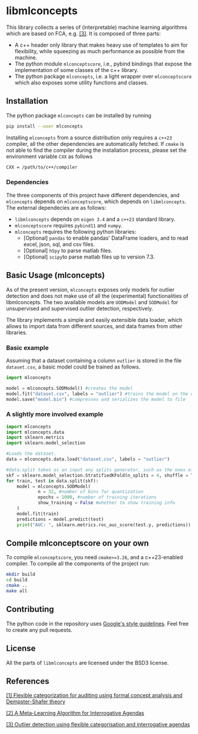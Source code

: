 # libmlconcepts

This library collects a series of (interpretable) machine learning algorithms
which are based on FCA, e.g. [[3]](https://www.sciencedirect.com/science/article/pii/S0167923624000290). 
It is composed of three parts:

- A c++ header only library that makes heavy use of templates to aim for flexibility, while squeezing as much performance as possible from the machine.
- The python module `mlconceptscore`, i.e., pybind bindings that expose the implementation of some classes of the c++ library.
- The python package `mlconcepts`, i.e. a light wrapper over `mlconceptscore` which also exposes some utility functions and classes.

## Installation

The python package `mlconcepts` can be installed by running

```bash
pip install --user mlconcepts
```

Installing `mlconcepts` from a source distribution only requires a `c++23` compiler, all the
other dependencies are automatically fetched. If `cmake` is not able to find the compiler
during the installation process, please set the environment variable `CXX` as follows

```bash
CXX = /path/to/c++/compiler
```

### Dependencies

The three components of this project have different dependencies, and `mlconcepts`
depends on `mlconceptscore`, which depends on `libmlconcepts`. The external dependecies are as follows:

- `libmlconcepts` depends on `eigen 3.4` and a `c++23` standard library.
- `mlconceptscore` requires `pybind11` and `numpy`.
- `mlconcepts` requires the following python libraries:
	- [Optional] `pandas` to enable pandas' DataFrame loaders, and to read excel, json, sql, and csv files.
	- [Optional] `h5py` to parse matlab files.
	- [Optional] `scipy`to parse matlab files up to version 7.3.

## Basic Usage (mlconcepts)

As of the present version, `mlconcepts` exposes only models for outlier detection
and does not make use of all the (experimental) functionalities of libmlconcepts.
The two available models are `UODModel` and `SODModel` for unsupervised and supervised
outlier detection, respectively.

The library implements a simple and easily extensible data loader, which allows
to import data from different sources, and data frames from other libraries.

### Basic example
Assuming that a dataset containing a column `outlier` is stored in the file 
`dataset.csv`, a basic model could be trained as follows.

```python
import mlconcepts

model = mlconcepts.SODModel() #creates the model
model.fit("dataset.csv", labels = "outlier") #trains the model on the dataset
model.save("model.bin") #compresses and serializes the model to file
```

### A slightly more involved example

```python
import mlconcepts
import mlconcepts.data
import sklearn.metrics
import sklearn.model_selection

#Loads the dataset.
data = mlconcepts.data.load("dataset.csv", labels = "outlier")

#data.split takes as an input any splits generator, such as the ones of sklearn
skf = sklearn.model_selection.StratifiedKFold(n_splits = 4, shuffle = True)
for train, test in data.split(skf):
	model = mlconcepts.SODModel(
		    n = 32, #number of bins for quantization
            epochs = 1000, #number of training iterations
            show_training = False #whether to show training info
	)
	model.fit(train)
	predictions = model.predict(test)
	print("AUC: ", sklearn.metrics.roc_auc_score(test.y, predictions))
```

## Compile mlconceptscore on your own
To compile `mlconceptscore`, you need `cmake>=3.26`, and a c++23-enabled compiler. To compile all the components of the project run:

```bash
mkdir build
cd build
cmake ..
make all
```

## Contributing

The python code in the repository uses [Google's style guidelines](https://google.github.io/styleguide/).
Feel free to create any pull requests.

## License
All the parts of `libmlconcepts` are licensed under the BSD3 license.

## References
[[1] Flexible categorization for auditing using formal concept analysis and 
Dempster-Shafer theory](https://arxiv.org/abs/2210.17330)

[[2] A Meta-Learning Algorithm for Interrogative Agendas](https://arxiv.org/abs/2301.01837)

[[3] Outlier detection using flexible categorisation and interrogative agendas](https://www.sciencedirect.com/science/article/pii/S0167923624000290)